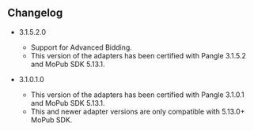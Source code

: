 ## Changelog	
  * 3.1.5.2.0
    * Support for Advanced Bidding.
    * This version of the adapters has been certified with Pangle 3.1.5.2 and MoPub SDK 5.13.1.
    
  * 3.1.0.1.0
    * This version of the adapters has been certified with Pangle 3.1.0.1 and MoPub SDK 5.13.1.
    * This and newer adapter versions are only compatible with 5.13.0+ MoPub SDK.